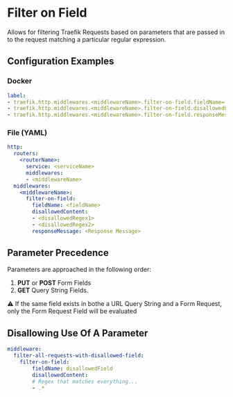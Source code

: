 # Filter on Field
Allows for filtering Traefik Requests based on parameters that are passed in to the request matching a particular regular expression.

## Configuration Examples
### Docker
```yml
label:
- traefik.http.middlewares.<middlewareName>.filter-on-field.fieldName='<fieldName>'
- traefik.http.middlewares.<middlewareName>.filter-on-field.disallowedContent='<disallowedRegex1>,<disallowedRegex2>'
- traefik.http.middlewares.<middlewareName>.filter-on-field.responseMessage="<Response Message>"
```

### File (YAML)
```yml
http:
  routers:
    <routerName>:
      service: <serviceName>
      middlewares:
      - <middlewareName>
  middlewares:
    <middlewareName>:
      filter-on-field:
        fieldName: <fieldName>
        disallowedContent:
        - <disallowedRegex1>
        - <disallowedRegex2>
        responseMessage: <Response Message>
```

## Parameter Precedence
Parameters are approached in the following order:
1. **PUT** or **POST** Form Fields
2. **GET** Query String Fields.

:warning: If the same field exists in bothe a URL Query String and a Form Request, only the Form Request Field will be evaluated

## Disallowing Use Of A Parameter
```yml
middleware:
  filter-all-requests-with-disallowed-field:
    filter-on-field:
        fieldName: disallowedField
        disallowedContent:
        # Regex that matches everything...
        - .*
```

